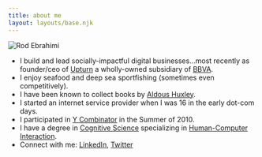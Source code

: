 ```yaml
---
title: about me
layout: layouts/base.njk
---
```


![Rod Ebrahimi](/images/rod-avatar042019.png)

* I build and lead socially-impactful digital businesses...most recently as founder/ceo of [Upturn](https://upturncredit.com) a wholly-owned subsidiary of [BBVA](https://bbvausa.com).
* I enjoy seafood and deep sea sportfishing (sometimes even competitively).
* I have been known to collect books by [Aldous Huxley](https://en.wikipedia.org/wiki/Aldous_Huxley).
* I started an internet service provider when I was 16 in the early dot-com days.
* I participated in [Y Combinator](https://ycombinator.com) in the Summer of 2010.
* I have a degree in [Cognitive Science](https://en.wikipedia.org/wiki/Cognitive_science) specializing in [Human-Computer Interaction](https://en.wikipedia.org/wiki/Human%E2%80%93computer_interaction).
* Connect with me: [LinkedIn](https://linkedin.com/in/rodebrahimi), [Twitter](https://twitter.com/innovatebig)
